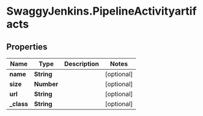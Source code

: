 # SwaggyJenkins.PipelineActivityartifacts

## Properties

Name | Type | Description | Notes
------------ | ------------- | ------------- | -------------
**name** | **String** |  | [optional] 
**size** | **Number** |  | [optional] 
**url** | **String** |  | [optional] 
**_class** | **String** |  | [optional] 


